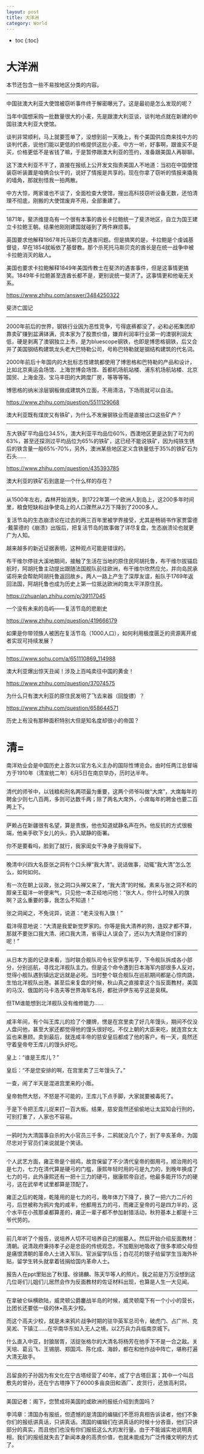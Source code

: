 ```yaml
---
layout: post
title: 大洋洲
category: World 
---
```


* toc
{:toc}

# 大洋洲

本节还包含一些不易按地区分类的内容。

---

中国驻澳大利亚大使馆被窃听事件终于解密曝光了。这是最初是怎么发现的呢？

当年中国想采购一批数量很大的小麦，先是跟澳大利亚谈，谈判地点就在新建的中国驻澳大利亚大使馆。

谈判非常顺利，马上就要签单了，没想到前一天晚上，有个美国供应商来找中方的谈判代表，说他们能以更低的价格提供这批小麦。中方一听，好事啊，跟谁买不是买，价格更低不是省钱了嘛，于是暂停跟澳大利亚的签约，准备跟美国人再聊聊。

这下澳大利亚不干了，直接在报纸上公开发文指责美国人不地道：当初在中国使馆装窃听装置是咱俩合伙干的，说好了情报是共享的。现在你拿了窃听的情报来撬我的墙角，那就别怪我一拍两散。

中方大惊，两家谁也不谈了，全面检查大使馆，搜出高科技窃听设备无数，还怕清理不彻底，刚搬的大使馆废弃不用，全部重建了。

---

1871年，斐济维提岛有一个很有本事的酋长卡拉鲍统一了斐济地区，自立为国王建立卡拉鲍王朝。结果他刚刚建国就碰到了两件麻烦事。

英国要求他解释1867年托马斯贝克遇害问题。但是搞笑的是，卡拉鲍是个虔诚基督徒，早在1854就皈依了基督教。那个杀死托马斯贝克的酋长是在统一战争中被卡拉鲍消灭的敌人。

美国也要求卡拉鲍解释1849年美国传教士在斐济的遇害事件，但是这事情更搞笑。1849年卡拉鲍甚至连酋长都不是，更别说统一斐济了。这事情更和他毫无关系。

https://www.zhihu.com/answer/3484250322

斐济亡国记

---

2000年前后的世界，钢铁行业因为恶性竞争，亏得底裤都没了，必和必拓集团却靠卖矿赚到盆满钵满，资本家为了股票价值，嫌弃利润率行业第一的澳钢利润太低，硬是剥离了澳钢独立上市，是为bluescope钢铁，也即是博思格钢铁，后又合并了美国钢结构建筑龙头老大巴特勒公司，号称巴特勒就是钢结构建筑的代名词。

2000年前后十年国内的大批标志性建筑都使用了博思格和巴特勒的产品和设计，比如北京奥运会场馆、上海世博会场馆、首都机场航站楼、浦东机场航站楼、北京国贸、上海金茂、宝马丰田的大跨度厂房，等等等等。

博思格的纳米涂层钢板做成建筑外立面，不用清洁，下场雨就可以自洁。

https://www.zhihu.com/question/5511129068

澳大利亚既有煤炭又有铁矿，为什么不发展钢铁业而是直接出口这些矿产？

---

东大铁矿平均品位34.5%，澳大利亚平均品位60%，西澳地区更是达到了可为的63%，甚至还探测过平均品位为65%的铁矿，这已经不能说铁矿，因为纯铁生锈后的铁含量一般65%-70%，另外，澳洲某些地区定义含铁量低于35%的铁矿石为石头......

https://www.zhihu.com/question/435393785

澳大利亚的铁矿石到底是一个什么样的存在？

---

从1500年左右，森林开始消失，到1722年第一个欧洲人到岛上，这200多年时间里，粮食短缺和战争使岛上的人口骤然从2万下降到了2000多人。

复活节岛的生态崩溃论在过去的两三百年里被学界接受，尤其是畅销书作家贾雷德·戴蒙德的《崩溃》出版后，把复活节岛的故事做了详尽复盘，生态崩溃论也就更广为人知。

越来越多的新近证据表明，这种观点可能是错误的。

布干维尔停驻大溪地期间，接触了生活在当地的原住民阿胡托鲁，布干维尔拔锚启航时，阿胡托鲁主动提出跟随法国舰队前往欧洲，布干维尔欣然应允，并向岛民承诺将来会帮助阿胡托鲁返回故乡。两人一路上产生了深厚友谊，船队于1769年返回法国，阿胡托鲁也成为历史上第一位抵达欧洲的南太平洋原住民。

https://zhuanlan.zhihu.com/p/39117045

一个没有未来的岛屿——复活节岛的悲剧史

https://www.zhihu.com/question/419666179

如果是你带领族人被困在复活节岛（1000人口），如何利用极度匮乏的资源离开或者实现可持续发展？

---

https://www.sohu.com/a/651110869_114988

澳大利亚爆出惊天丑闻！涉及上百吨卖往中国的黄金！

https://www.zhihu.com/question/37074575

为什么只有澳大利亚的原住民发明了飞去来器（回旋镖）？

https://www.zhihu.com/question/658644571

历史上有没有那种面积特别大但是知名度却很小的帝国？

# 清=

南洋劝业会是中国历史上首次以官方名义主办的国际性博览会。由时任两江总督端方于1910年（清宣统二年）6月5日在南京举办，历时达半年。

---

清代的师爷中，以钱粮和刑名两项最为重要，这两个师爷叫做“大席”，大席每年的聘金少则七八百两，多则可达数千两；除了两名大席外，小席每年的聘金也要二百两上下。

---

萨赖占在新疆很有名望，算是贵族，他也知道斌静名声在外。他反抗的方式很极端，他亲手砍下女儿的头，扔入斌静的衙署。

你不是要看吗，脸到了就行，我家闺女干净身子我得留下。

---

晚清中兴四大名臣张之洞有个口头禅“我大清”。说话做事，动辄“我大清”怎么怎么，如何如何。

有一次在朝上议政，张之洞口头禅又来了，“我大清”的时候。素来与张之洞不和的醇亲王载沣一听便来气，只见他一本正经地问他：“张大人，你什么时候入的旗啊？这么重要的事，我怎么不知道！”

张之洞闻之，不免诧异，说道：“老夫没有入旗！”

载沣得意地说：“大清是我爱新觉罗家的。你等是我大清养的狗，连奴才都不算，那就不要张口我大清、闭口我大清，省得让人误会了，还以为大清是你们家的呢！”

---

从日本方面的记录来看，当时联合舰队司令长官伊东祐亨，下令舰队拆成各小部分，分别巡航，寻找北洋舰队主力。但是这个命令遭到日本海军内部很多人反对，觉得小舰队遇到镇远定远就是必死。当时整个联合舰队在巡航期间都是心惊肉跳，生怕北洋舰队出港。甚至后来复盘的时候，秋山真之直接拿这个当反面教材，美国的马汉、俄国的马卡洛夫等世界海军名将，都批评伊东祐亨这是臭棋。

但TM谁能想到北洋舰队没有维修能力……

---

咸丰年间，有个叫王库儿的捡了个腰牌，愣是在宫里卖了好几年馒头，期间不仅没人盘问他，甚至大家还都觉得他的馒头很好吃。不仅上朝的大臣来吃，就连宫女太监也来惠顾。卖到最后，就连咸丰帝的慈安皇后都成了他的客户。有一天，竟然还守着皇帝夸王库儿的馒头好吃。

皇上：“谁是王库儿？”

皇后：“不是您安排的啊，在宫里卖了三年馒头了。”

一查，闹了半天是混进宫里来的小贩。

皇帝勃然大怒，不怒是不可能的，王库儿下点手脚，大家就要被毒死了。

于是下令把王库儿捉来打一百大板。结果，慈安竟然还偷偷地让太监知会行刑的，可别打重了，人家也不容易。

---

一鸦时为大清国事自杀的大小官员三千多，二鸦就没几个了，到了辛亥革命，为国尽忠对于官员们来说就是个笑话。

---

个人武艺方面，雍正帝是个弱鸡，故宫保留了不少清代皇帝的御用弓，顺治用的弓是七力，七力在清代算是硬弓的门槛，康熙年轻时用的弓是九力的，到晚年换成了七力的弓，此外康熙还有一把十三力的硬弓，据康熙帝自述，他最多能开15力的硬弓，这在武举考试里都算是顶配了。

雍正之后的乾隆，乾隆用的是七力的弓，晚年体力下降了，换了一把六力二斤的弓，后世被称为鸦片鬼的咸丰，他都用五力的弓，而雍正皇帝的弓是四力半的，这个水平在小孩那桌都算差的，雍正一辈子都不参加射猎活动，秋狩基本上都是十三爷代劳的。

---

前几年听了个报告，说培养人切不可培养自己的掘墓人。然后开始介绍反面教材：清朝。说清政府秉持孝子必是忠臣的传统观念，不加甄别地吸收了很多孝顺父母但是痛恨清朝的革命人士进入军队、官派留学队伍；白花花的银子给留学生当海外补贴，留学生转头就拿着钱捐给国内革命人士。

报告人在ppt里贴出了秋瑾、徐锡麟、陈天华等人的照片。我之前是万万没想到这几位哥们儿姐们儿居然会作为反面教材的佐证材料出现，也算是人生一大见闻。

---

在拿破仑纵横欧陆，威灵顿公爵鏖战半岛的时候，威灵顿麾下有一个小小的营长，比团长还要低一级的休•高夫少校。

而这个高夫少校，就是未来鸦片战争时期的驻华英军总司令，破虎门、占广州、克吴淞、下镇江……在华南华东如入无人之境，以2万兵力兵临南京城下。

什么直入中亚，封狼居胥，活捉张格尔的大清名将杨芳在他手下不是一合之敌。关天培、葛云飞、王锡朋、郑国鸿、陈化成、海龄，都在和他作战中阵亡，堪称打遍大清无敌手。

---

吕留良的子孙因为有文化在宁古塔经营了40年，成了宁古塔巨富；其中一个叫吕敷先的曾孙，还在宁古塔挣下了6000多亩良田和酒厂、皮货行，还放高利贷。

---

美国记者：阁下，您赞成将美国的或欧洲的报纸介绍到贵国吗？

李鸿章：清国办有报纸，但遗憾的是清国的编辑们不愿将真相告诉读者，他们不象你们的报纸讲真话，只讲真话。清国的编辑们在讲真话的时候十分吝啬，他们只讲部分的真实，而且他们也没有你们报纸这么大的发行量。由于不能诚实地说明真相，我们的报纸就失去了新闻本身的高贵价值，也就未能成为广泛传播文明的方式了。
